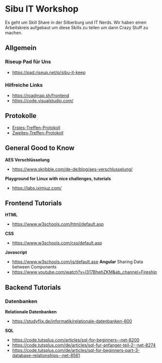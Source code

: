 # Sibu IT Workshop
Es geht um Skill Share in der Silberburg und IT Nerds.
Wir haben einen Arbeitskreis aufgebaut um diese Skills 
zu teilen um dann Crazy Stuff zu machen.


## Allgemein

### Riseup Pad für Uns
- https://pad.riseup.net/p/sibu-it-keep

### Hilfreiche Links
- https://roadmap.sh/frontend
- https://code.visualstudio.com/

## Protokolle 
- [Erstes-Treffen-Protokoll](1-meetup.md)
- [Zweites-Treffen-Protokoll](2-meetup.md)

## General Good to Know

**AES Verschlüsselung**
- https://www.skribble.com/de-de/blog/aes-verschlusselung/

**Playground for Linux with nice challenges, tutorials**
- https://labs.iximiuz.com/

## Frontend Tutorials
**HTML**
- https://www.w3schools.com/html/default.asp

**CSS**
- https://www.w3schools.com/css/default.asp

**Javascript**
- https://www.w3schools.com/js/default.asp
**Angular**
  Sharing Data between Components
- https://www.youtube.com/watch?v=I317BhehZKM&ab_channel=Fireship

## Backend Tutorials

### Datenbanken

**Relationale Datenbanken**
- https://studyflix.de/informatik/relationale-datenbanken-600

**SQL**
- https://code.tutsplus.com/articles/sql-for-beginners--net-8200
- https://code.tutsplus.com/de/articles/sql-fur-anfanger-teil-2--net-8274
- https://code.tutsplus.com/de/articles/sql-for-beginners-part-3-database-relationships--net-8561


